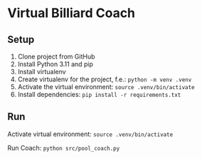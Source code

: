 # Virtual Billiard Coach

## Setup
 
1. Clone project from GitHub
2. Install Python 3.11 and pip
3. Install virtualenv
4. Create virtualenv for the project, f.e.: ```python -m venv .venv```
5. Activate the virtual environment: ```source .venv/bin/activate```
6. Install dependencies: ```pip install -r requirements.txt```

## Run
Activate virtual environment:
```source .venv/bin/activate```

Run Coach:
```python src/pool_coach.py```
